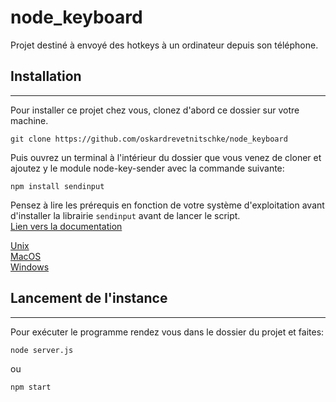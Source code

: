 # node_keyboard

Projet destiné à envoyé des hotkeys à un ordinateur depuis son téléphone.

## Installation

------

Pour installer ce projet chez vous, clonez d'abord ce dossier sur votre machine.

```console
git clone https://github.com/oskardrevetnitschke/node_keyboard
```

Puis ouvrez un terminal à l'intérieur du dossier que vous venez de cloner et ajoutez y le module node-key-sender avec la commande suivante:

```console
npm install sendinput
```

Pensez à lire les prérequis en fonction de votre système d'exploitation avant d'installer la librairie `sendinput` avant de lancer le script.  
[Lien vers la documentation](https://www.npmjs.com/package/node-gyp#installation)  
  
[Unix](https://www.npmjs.com/package/node-gyp#on-unix)  
[MacOS](https://www.npmjs.com/package/node-gyp#on-macos)  
[Windows](https://www.npmjs.com/package/node-gyp#on-windows)

## Lancement de l'instance

---

Pour exécuter le programme rendez vous dans le dossier du projet et faites:

```console
node server.js
```

ou 

```console
npm start
```

